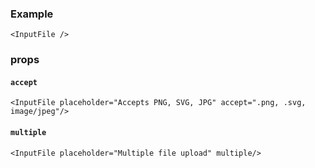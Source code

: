 ### Example
```
<InputFile />
```

### props

#### `accept`
```
<InputFile placeholder="Accepts PNG, SVG, JPG" accept=".png, .svg, image/jpeg"/>
```

#### `multiple`
```
<InputFile placeholder="Multiple file upload" multiple/>
```